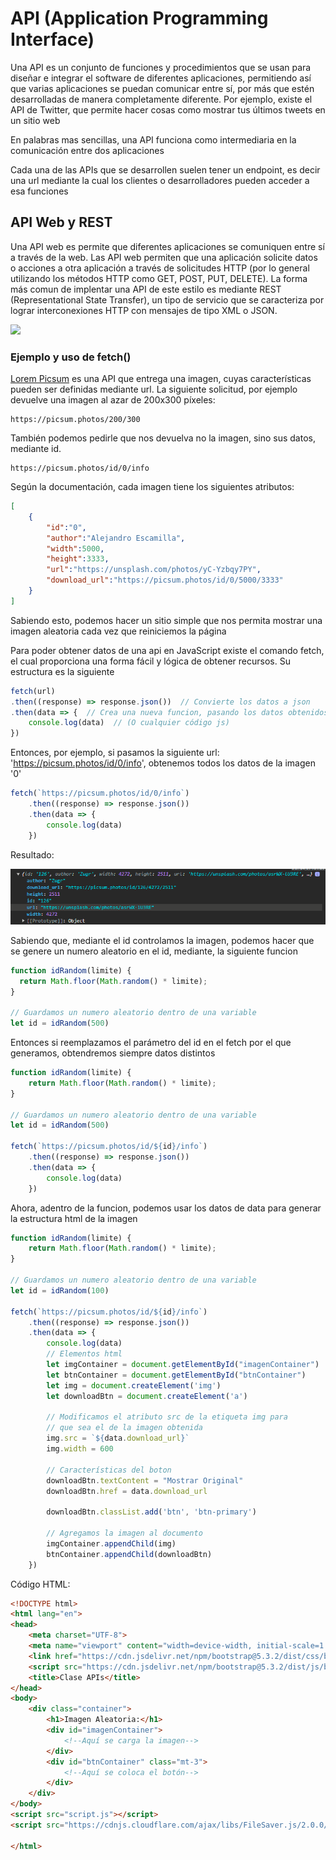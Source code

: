 # API (Application Programming Interface)
Una API es un conjunto de funciones y procedimientos que se usan para diseñar e integrar el software de diferentes aplicaciones, permitiendo así que varias aplicaciones se puedan comunicar entre sí, por más que estén desarrolladas de manera completamente diferente. Por ejemplo, existe el API de Twitter, que permite hacer cosas como mostrar tus últimos tweets en un sitio web

En palabras mas sencillas, una API funciona como intermediaria en la comunicación entre dos aplicaciones

Cada una de las APIs que se desarrollen suelen tener un endpoint, es decir una url mediante la cual los clientes o desarrolladores pueden acceder a esa funciones

## API Web y REST
Una API web es permite que diferentes aplicaciones se comuniquen entre sí a través de la web. Las API web permiten que una aplicación solicite datos o acciones a otra aplicación a través de solicitudes HTTP (por lo general utilizando los métodos HTTP como GET, POST, PUT, DELETE).
La forma más comun de implentar una API de este estilo es mediante REST (Representational State Transfer), un tipo de servicio que se caracteriza por lograr interconexiones HTTP con mensajes de tipo XML o JSON.

<img src="https://dossetenta.com/wp-content/uploads/2021/12/R6qFq3n.png"/>

### Ejemplo y uso de fetch()
<a href="https://picsum.photos">Lorem Picsum</a> es una API que entrega una imagen, cuyas características pueden ser definidas mediante url. La siguiente solicitud, por ejemplo devuelve una imagen al azar de 200x300 píxeles:
```url
https://picsum.photos/200/300
```
También podemos pedirle que nos devuelva no la imagen, sino sus datos, mediante id.
```url
https://picsum.photos/id/0/info
```
Según la documentación, cada imagen tiene los siguientes atributos:
```json
[
    {
        "id":"0",
        "author":"Alejandro Escamilla",
        "width":5000,
        "height":3333,
        "url":"https://unsplash.com/photos/yC-Yzbqy7PY",
        "download_url":"https://picsum.photos/id/0/5000/3333"
    }
]
```
Sabiendo esto, podemos hacer un sitio simple que nos permita mostrar una imagen aleatoria cada vez que reiniciemos la página

Para poder obtener datos de una api en JavaScript existe el comando fetch, el cual proporciona una forma fácil y lógica de obtener recursos. Su estructura es la siguiente
```js
fetch(url)
.then((response) => response.json())  // Convierte los datos a json
.then(data => {  // Crea una nueva funcion, pasando los datos obtenidos como parámetro
    console.log(data)  // (O cualquier código js)
})
```

Entonces, por ejemplo, si pasamos la siguiente url: 'https://picsum.photos/id/0/info', obtenemos todos los datos de la imagen '0'
```js
fetch(`https://picsum.photos/id/0/info`)
    .then((response) => response.json())
    .then(data => {
        console.log(data)
    })
```
Resultado: 

<img src="img/ejemplo1.PNG">

Sabiendo que, mediante el id controlamos la imagen, podemos hacer que se genere un numero aleatorio en el id, mediante, la siguiente funcion
```js
function idRandom(limite) {
  return Math.floor(Math.random() * limite);
}

// Guardamos un numero aleatorio dentro de una variable
let id = idRandom(500)
```

Entonces si reemplazamos el parámetro del id en el fetch por el que generamos, obtendremos siempre datos distintos
```js
function idRandom(limite) {
    return Math.floor(Math.random() * limite);
}

// Guardamos un numero aleatorio dentro de una variable
let id = idRandom(500)

fetch(`https://picsum.photos/id/${id}/info`)
    .then((response) => response.json())
    .then(data => {
        console.log(data)
    })
```

Ahora, adentro de la funcion, podemos usar los datos de data para generar la estructura html de la imagen
```js
function idRandom(limite) {
    return Math.floor(Math.random() * limite);
}

// Guardamos un numero aleatorio dentro de una variable
let id = idRandom(100)

fetch(`https://picsum.photos/id/${id}/info`)
    .then((response) => response.json())
    .then(data => {
        console.log(data)
        // Elementos html
        let imgContainer = document.getElementById("imagenContainer")
        let btnContainer = document.getElementById("btnContainer")
        let img = document.createElement('img')
        let downloadBtn = document.createElement('a')

        // Modificamos el atributo src de la etiqueta img para
        // que sea el de la imagen obtenida
        img.src = `${data.download_url}`
        img.width = 600

        // Características del boton
        downloadBtn.textContent = "Mostrar Original"
        downloadBtn.href = data.download_url
        
        downloadBtn.classList.add('btn', 'btn-primary')

        // Agregamos la imagen al documento
        imgContainer.appendChild(img)
        btnContainer.appendChild(downloadBtn)
    })
```
Código HTML:
```html
<!DOCTYPE html>
<html lang="en">
<head>
    <meta charset="UTF-8">
    <meta name="viewport" content="width=device-width, initial-scale=1.0">
    <link href="https://cdn.jsdelivr.net/npm/bootstrap@5.3.2/dist/css/bootstrap.min.css" rel="stylesheet" integrity="sha384-T3c6CoIi6uLrA9TneNEoa7RxnatzjcDSCmG1MXxSR1GAsXEV/Dwwykc2MPK8M2HN" crossorigin="anonymous">
    <script src="https://cdn.jsdelivr.net/npm/bootstrap@5.3.2/dist/js/bootstrap.bundle.min.js" integrity="sha384-C6RzsynM9kWDrMNeT87bh95OGNyZPhcTNXj1NW7RuBCsyN/o0jlpcV8Qyq46cDfL" crossorigin="anonymous"></script>
    <title>Clase APIs</title>
</head>
<body>
    <div class="container">
        <h1>Imagen Aleatoria:</h1>
        <div id="imagenContainer">
            <!--Aquí se carga la imagen-->
        </div>
        <div id="btnContainer" class="mt-3">
            <!--Aquí se coloca el botón-->
        </div>
    </div>
</body>
<script src="script.js"></script>
<script src="https://cdnjs.cloudflare.com/ajax/libs/FileSaver.js/2.0.0/FileSaver.min.js"></script>

</html>
```





